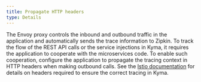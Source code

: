 ```yaml
---
title: Propagate HTTP headers
type: Details
---
```


The Envoy proxy controls the inbound and outbound traffic in the application and automatically sends the trace information to Zipkin. To track the flow of the REST API calls or the service injections in Kyma, it requires the application to cooperate with the microservices code. To enable such cooperation, configure the application to propagate the tracing context in HTTP headers when making outbound calls. See the [Istio documentation](https://istio.io/docs/tasks/telemetry/distributed-tracing/overview/) for details on headers required to ensure the correct tracing in Kyma.
